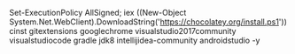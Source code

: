 Set-ExecutionPolicy AllSigned; iex ((New-Object System.Net.WebClient).DownloadString('https://chocolatey.org/install.ps1'))
cinst gitextensions googlechrome visualstudio2017community visualstudiocode gradle jdk8 intellijidea-community androidstudio -y
